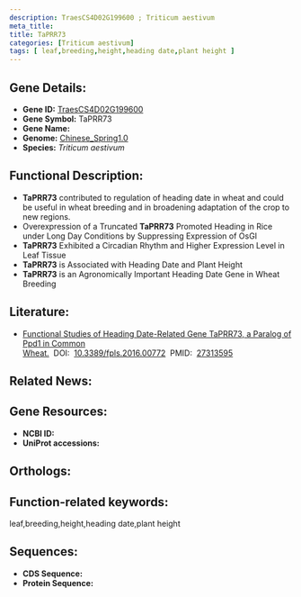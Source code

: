 ```yaml
---
description: TraesCS4D02G199600 ; Triticum aestivum
meta_title:
title: TaPRR73
categories: [Triticum aestivum]
tags: [ leaf,breeding,height,heading date,plant height ]
---
```


## Gene Details:
- **Gene ID:**	[TraesCS4D02G199600]()
- **Gene Symbol:** TaPRR73
- **Gene Name:** 
- **Genome:** [Chinese_Spring1.0]()
- **Species:** *Triticum aestivum*

## Functional Description:
   - **TaPRR73** contributed to regulation of heading date in wheat and could be useful in wheat breeding and in broadening adaptation of the crop to new regions.
   - Overexpression of a Truncated **TaPRR73** Promoted Heading in Rice under Long Day Conditions by Suppressing Expression of OsGI
   - **TaPRR73** Exhibited a Circadian Rhythm and Higher Expression Level in Leaf Tissue
   - **TaPRR73** is Associated with Heading Date and Plant Height
   - **TaPRR73** is an Agronomically Important Heading Date Gene in Wheat Breeding

## Literature:
   - [Functional Studies of Heading Date-Related Gene TaPRR73, a Paralog of Ppd1 in Common Wheat.]( https://www.frontiersin.org/articles/10.3389/fpls.2016.00772/full)&nbsp;&nbsp;DOI:&nbsp;&nbsp;[10.3389/fpls.2016.00772](https://www.frontiersin.org/articles/10.3389/fpls.2016.00772/full)&nbsp;&nbsp;PMID:&nbsp;&nbsp;[27313595](https://pubmed.ncbi.nlm.nih.gov/27313595/)

## Related News:

## Gene Resources:
- **NCBI ID:** [](https://www.ncbi.nlm.nih.gov/gene/?term=)
- **UniProt accessions:** [](https://www.uniprot.org/uniprotkb//entry)

## Orthologs:

## Function-related keywords:
leaf,breeding,height,heading date,plant height

## Sequences:
- **CDS Sequence:**
- **Protein Sequence:**
